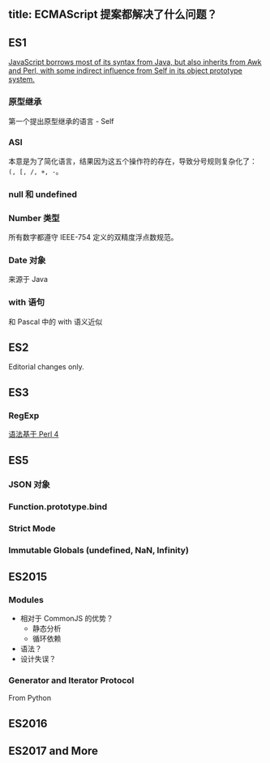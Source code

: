 title: ECMAScript 提案都解决了什么问题？
------

## ES1
[JavaScript borrows most of its syntax from Java, but also inherits from Awk and Perl, with some indirect influence from Self in its object prototype system.](http://hepunx.rl.ac.uk/~adye/jsspec11/intro.htm)

### 原型继承

第一个提出原型继承的语言 - Self

### ASI

本意是为了简化语言，结果因为这五个操作符的存在，导致分号规则复杂化了： `(, [, /, +, -`。

### null 和 undefined

### Number 类型

所有数字都遵守 IEEE-754 定义的双精度浮点数规范。

### Date 对象

来源于 Java

### with 语句

和 Pascal 中的 with 语义近似


## ES2

Editorial changes only.


## ES3

### RegExp

[语法基于 Perl 4](https://twitter.com/BrendanEich/status/231066800304046080)


## ES5

### JSON 对象

### Function.prototype.bind

### Strict Mode

### Immutable Globals (undefined, NaN, Infinity)


## ES2015

### Modules

- 相对于 CommonJS 的优势？
    - 静态分析
    - 循环依赖
- 语法？
- 设计失误？

### Generator and Iterator Protocol

From Python

## ES2016

## ES2017 and More

